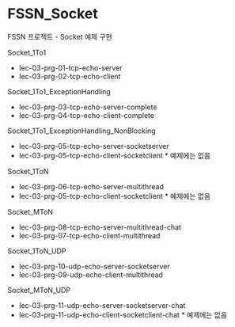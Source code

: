 # FSSN_Socket
FSSN 프로젝트 - Socket 예제 구현

Socket_1To1
 -  lec-03-prg-01-tcp-echo-server
 -  lec-03-prg-02-tcp-echo-client

Socket_1To1_ExceptionHandling
 - lec-03-prg-03-tcp-echo-server-complete
 - lec-03-prg-04-tcp-echo-client-complete

Socket_1To1_ExceptionHandling_NonBlocking
 - lec-03-prg-05-tcp-echo-server-socketserver
 - lec-03-prg-05-tcp-echo-client-socketclient * 예제에는 없음

Socket_1ToN
 - lec-03-prg-06-tcp-echo-server-multithread
 - lec-03-prg-05-tcp-echo-client-socketclient * 예제에는 없음

Socket_MToN
 - lec-03-prg-08-tcp-echo-server-multithread-chat
 - lec-03-prg-07-tcp-echo-client-multithread

Socket_1ToN_UDP
 - lec-03-prg-10-udp-echo-server-socketserver
 - lec-03-prg-09-udp-echo-client-multithread

Socket_MToN_UDP
 - lec-03-prg-11-udp-echo-server-socketserver-chat
 - lec-03-prg-11-udp-echo-client-socketclient-chat * 예제에는 없음
